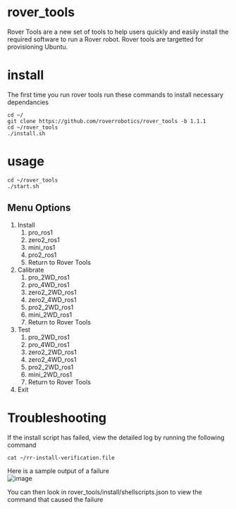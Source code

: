 # rover_tools

Rover Tools are a new set of tools to help users quickly and easily install the required software to run a Rover robot. Rover tools are targetted for provisioning Ubuntu.

# install

The first time you run rover tools run these commands to install necessary dependancies

```
cd ~/
git clone https://github.com/roverrobotics/rover_tools -b 1.1.1
cd ~/rover_tools
./install.sh
```

# usage

```
cd ~/rover_tools
./start.sh
```

## Menu Options

<ol>
  <li>Install
    <ol>
    <li>pro_ros1</li>
    <li>zero2_ros1</li>
    <li>mini_ros1</li>
    <li>pro2_ros1</li>
    <li>Return to Rover Tools</li>
    </ol>
  </li>
  <li>Calibrate
    <ol>
    <li>pro_2WD_ros1</li>
    <li>pro_4WD_ros1</li>
    <li>zero2_2WD_ros1</li>
    <li>zero2_4WD_ros1</li>
    <li>pro2_2WD_ros1</li>
    <li>mini_2WD_ros1</li>
    <li>Return to Rover Tools</li>
    </ol>
  </li>
  <li>Test
    <ol>
    <li>pro_2WD_ros1</li>
    <li>pro_4WD_ros1</li>
    <li>zero2_2WD_ros1</li>
    <li>zero2_4WD_ros1</li>
    <li>pro2_2WD_ros1</li>
    <li>mini_2WD_ros1</li>
    <li>Return to Rover Tools</li>
    </ol>
  </li>
  <li>Exit</li>
</ol>

# Troubleshooting
If the install script has failed, view the detailed log by running the following command

```
cat ~/rr-install-verification.file
```

Here is a sample output of a failure <br>
![image](https://user-images.githubusercontent.com/6597441/128610405-4e99d424-48ff-4ce5-9775-ebf714dda4d8.png)

You can then look in rover_tools/install/shellscripts.json to view the command that caused the failure
